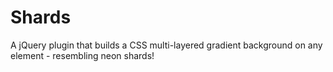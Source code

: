 Shards
======

A jQuery plugin that builds a CSS multi-layered gradient background on any element - resembling neon shards!
